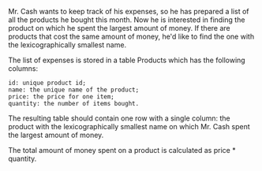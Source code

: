 Mr. Cash wants to keep track of his expenses, so he has prepared a list of all the products he bought this month. Now he is interested in finding the product on which he spent the largest amount of money. If there are products that cost the same amount of money, he'd like to find the one with the lexicographically smallest name.

The list of expenses is stored in a table Products which has the following columns:

    id: unique product id;
    name: the unique name of the product;
    price: the price for one item;
    quantity: the number of items bought.

The resulting table should contain one row with a single column: the product with the lexicographically smallest name on which Mr. Cash spent the largest amount of money.

The total amount of money spent on a product is calculated as price * quantity.

